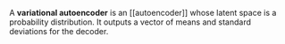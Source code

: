 A **variational autoencoder** is an [[autoencoder]] whose latent space is a probability distribution. It outputs a vector of means and standard deviations for the decoder.